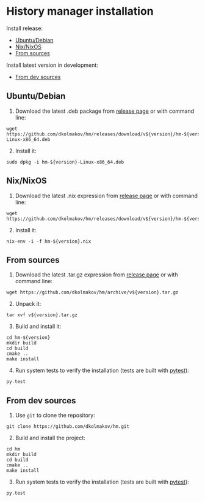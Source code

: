 # History manager installation

Install release:
- [Ubuntu/Debian](#ubuntudebian)
- [Nix/NixOS](#nixnixos)
- [From sources](#from-sources)

Install latest version in development: 
- [From dev sources](#from-dev-sources)


## Ubuntu/Debian

1. Download the latest .deb package from [release page](https://github.com/dkolmakov/hm/releases) or with command line:

```Shell
wget https://github.com/dkolmakov/hm/releases/download/v${version}/hm-${version}-Linux-x86_64.deb
```

2. Install it:

```Shell
sudo dpkg -i hm-${version}-Linux-x86_64.deb
```

## Nix/NixOS

1. Download the latest .nix expression from [release page](https://github.com/dkolmakov/hm/releases) or with command line:

```Shell
wget https://github.com/dkolmakov/hm/releases/download/v${version}/hm-${version}.nix
```

2. Install it:

```Shell
nix-env -i -f hm-${version}.nix
```

## From sources

1. Download the latest .tar.gz expression from [release page](https://github.com/dkolmakov/hm/releases) or with command line:

```Shell
wget https://github.com/dkolmakov/hm/archive/v${version}.tar.gz
```

2. Unpack it:

```Shell
tar xvf v${version}.tar.gz
```

3. Build and install it:

```Shell
cd hm-${version}
mkdir build
cd build
cmake ..
make install
```

4. Run system tests to verify the installation (tests are built with [pytest](https://docs.pytest.org)):

```Shell
py.test
```

## From dev sources

1. Use `git` to clone the repository:

```Shell
git clone https://github.com/dkolmakov/hm.git
```

2. Build and install the project:

```Shell
cd hm
mkdir build
cd build
cmake ..
make install
```

3. Run system tests to verify the installation (tests are built with [pytest](https://docs.pytest.org)):

```Shell
py.test
```

